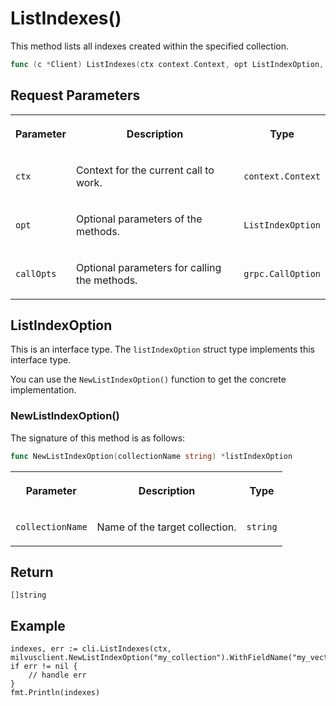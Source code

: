 # ListIndexes()

This method lists all indexes created within the specified collection.

```go
func (c *Client) ListIndexes(ctx context.Context, opt ListIndexOption, callOptions ...grpc.CallOption) ([]string, error)
```

## Request Parameters

<table>
   <tr>
     <th><p>Parameter</p></th>
     <th><p>Description</p></th>
     <th><p>Type</p></th>
   </tr>
   <tr>
     <td><p><code>ctx</code></p></td>
     <td><p>Context for the current call to work.</p></td>
     <td><p><code>context.Context</code></p></td>
   </tr>
   <tr>
     <td><p><code>opt</code></p></td>
     <td><p>Optional parameters of the methods.</p></td>
     <td><p><code>ListIndexOption</code></p></td>
   </tr>
   <tr>
     <td><p><code>callOpts</code></p></td>
     <td><p>Optional parameters for calling the methods.</p></td>
     <td><p><code>grpc.CallOption</code></p></td>
   </tr>
</table>

## ListIndexOption

This is an interface type. The `listIndexOption` struct type implements this interface type. 

You can use the `NewListIndexOption()` function to get the concrete implementation.

### NewListIndexOption()

The signature of this method is as follows:

```go
func NewListIndexOption(collectionName string) *listIndexOption
```

<table>
   <tr>
     <th><p>Parameter</p></th>
     <th><p>Description</p></th>
     <th><p>Type</p></th>
   </tr>
   <tr>
     <td><p><code>collectionName</code></p></td>
     <td><p>Name of the target collection.</p></td>
     <td><p><code>string</code></p></td>
   </tr>
</table>

## Return

`[]string`

## Example

```plaintext
indexes, err := cli.ListIndexes(ctx, milvusclient.NewListIndexOption("my_collection").WithFieldName("my_vector"))
if err != nil {
    // handle err
}
fmt.Println(indexes)
```

